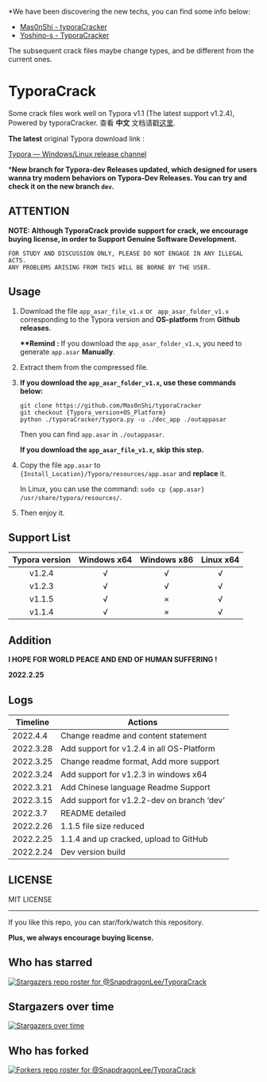 *We have been discovering the new techs, you can find some info below:

- [Mas0nShi - typoraCracker](https://github.com/Mas0nShi/typoraCracker)
- [Yoshino-s - TyporaCracker](https://github.com/Yoshino-s/TyporaCracker)

The subsequent crack files maybe change types, and be different from the current ones.



# TyporaCrack

Some crack files work well on Typora v1.1 (The latest support v1.2.4), Powered by typoraCracker. 查看 **中文** 文档请戳[这里](./README-CN.md).



**The latest** original Typora download link : 

[Typora — Windows/Linux release channel](https://typora.io/releases/all)



***New branch for Typora-dev Releases updated, which designed for users wanna try modern behaviors on Typora-Dev Releases. You can try and check it on the new branch `dev`.**



## ATTENTION

**NOTE: Although TyporaCrack provide support for crack, we encourage buying license, in order to Support Genuine Software Development.**



```
FOR STUDY AND DISCUSSION ONLY, PLEASE DO NOT ENGAGE IN ANY ILLEGAL ACTS.
ANY PROBLEMS ARISING FROM THIS WILL BE BORNE BY THE USER.
```



## Usage

1. Download the file `app_asar_file_v1.x` or ` app_asar_folder_v1.x` corresponding to the Typora version and **OS-platform** from **Github releases**. 

   **\*\*Remind :** If you download the `app_asar_folder_v1.x`, you need to generate `app.asar` **Manually**. 

   

2. Extract them from the compressed file.

3. **If you download the `app_asar_folder_v1.x`, use these commands below:**

   ```
   git clone https://github.com/Mas0nShi/typoraCracker
   git checkout {Typora_version+OS_Platform}
   python ./typoraCracker/typora.py -u ./dec_app ./outappasar
   ```

   Then you can find `app.asar` in `./outappasar`.

   **If you download the `app_asar_file_v1.x`, skip this step.**

   

4. Copy the file `app.asar` to `{Install_Location}/Typora/resources/app.asar` and **replace** it. 

   In Linux, you can use the command: `sudo cp {app.asar} /usr/share/typora/resources/`.

5. Then enjoy it.

   

## Support List

| Typora version | Windows x64 | Windows x86 | Linux x64 |
| :------------: | :---------: | :---------: | :-------: |
|     v1.2.4     |      √      |      √      |     √     |
|     v1.2.3     |      √      |      √      |     √     |
|     v1.1.5     |      √      |      ×      |     √     |
|     v1.1.4     |      √      |      ×      |     √     |



## Addition

**I HOPE FOR WORLD PEACE AND END OF HUMAN SUFFERING !** 

**2022.2.25**



## Logs

| Timeline  | Actions                                    |
| --------- | ------------------------------------------ |
| 2022.4.4  | Change readme and content statement        |
| 2022.3.28 | Add support for v1.2.4 in all OS-Platform  |
| 2022.3.25 | Change readme format, Add more support     |
| 2022.3.24 | Add support for v1.2.3 in windows x64      |
| 2022.3.21 | Add Chinese language Readme Support        |
| 2022.3.15 | Add support for v1.2.2-dev on branch ‘dev’ |
| 2022.3.7  | README detailed                            |
| 2022.2.26 | 1.1.5 file size reduced                    |
| 2022.2.25 | 1.1.4 and up cracked, upload to GitHub     |
| 2022.2.24 | Dev version build                          |



## LICENSE

MIT LICENSE





------

If you like this repo, you can star/fork/watch this repository. 

**Plus, we always encourage buying license.**



## Who has starred

[![Stargazers repo roster for @SnapdragonLee/TyporaCrack](https://reporoster.com/stars/dark/SnapdragonLee/TyporaCrack)](https://github.com/SnapdragonLee/TyporaCrack/stargazers)



## Stargazers over time

[![Stargazers over time](https://starchart.cc/SnapdragonLee/TyporaCrack.svg)](https://starchart.cc/SnapdragonLee/TyporaCrack)



## Who has forked

[![Forkers repo roster for @SnapdragonLee/TyporaCrack](https://reporoster.com/forks/dark/SnapdragonLee/TyporaCrack)](https://github.com/SnapdragonLee/TyporaCrack/network/members)

